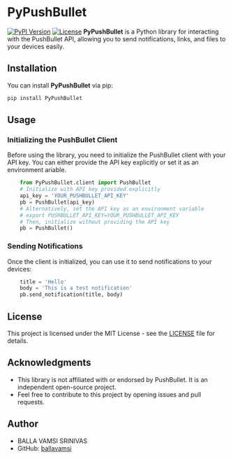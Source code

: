 # PyPushBullet
[![PyPI Version](https://img.shields.io/pypi/v/PyPushBullet.svg)](https://pypi.org/project/PyPushBullet/)
[![License](https://img.shields.io/pypi/l/PyPushBullet.svg)](https://github.com/ballavamsi/PyPushBullet/blob/main/LICENSE)
**PyPushBullet** is a Python library for interacting with the PushBullet API, allowing you to send notifications, links, and files to your devices easily.
## Installation
You can install **PyPushBullet** via pip:
```bash
pip install PyPushBullet
```
## Usage
### Initializing the PushBullet Client
Before using the library, you need to initialize the PushBullet client with your API key. You can either provide the API key explicitly or set it as an environment ariable.

```python
    from PyPushBullet.client import PushBullet
    # Initialize with API key provided explicitly
    api_key = 'YOUR_PUSHBULLET_API_KEY'
    pb = PushBullet(api_key)
    # Alternatively, set the API key as an environment variable
    # export PUSHBULLET_API_KEY=YOUR_PUSHBULLET_API_KEY
    # Then, initialize without providing the API key
    pb = PushBullet()
```
### Sending Notifications
Once the client is initialized, you can use it to send notifications to your devices:
```python
    title = 'Hello'
    body = 'This is a test notification'
    pb.send_notification(title, body)
```
## License
This project is licensed under the MIT License - see the [LICENSE](LICENSE) file for details.
## Acknowledgments
- This library is not affiliated with or endorsed by PushBullet. It is an independent open-source project.
- Feel free to contribute to this project by opening issues and pull requests.
## Author
- BALLA VAMSI SRINIVAS
- GitHub: [ballavamsi](https://github.com/ballavamsi)
